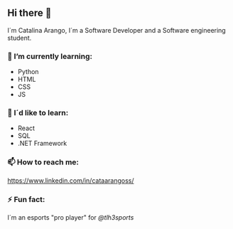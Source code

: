 ## Hi there 👋

I´m Catalina Arango, I´m a Software Developer and a Software engineering student.

### 🌱 I’m currently learning:
* Python
* HTML
* CSS
* JS

### 🔭 I´d like to learn:
* React
* SQL
* .NET Framework

### 📫 How to reach me:
https://www.linkedin.com/in/cataarangoss/

### ⚡ Fun fact: 
I´m an esports "pro player" for _@tlh3sports_
<!--
**Cataarangod/Cataarangod** is a ✨ _special_ ✨ repository because its `README.md` (this file) appears on your GitHub profile.
:3

Here are some ideas to get you started:

- 🔭 I’m currently working on ...
- 🌱 I’m currently learning ...
- 👯 I’m looking to collaborate on ...
- 🤔 I’m looking for help with ...
- 💬 Ask me about ...
- 📫 How to reach me: ...
- 😄 Pronouns: ...
- ⚡ Fun fact: ...
-->
